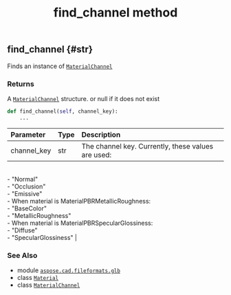 ﻿---
title: find_channel method
second_title: Aspose.CAD for Python via .NET API References
description: 
type: docs
weight: 20
url: /python-net/aspose.cad.fileformats.glb/material/find_channel/
is_root: false
---

## find_channel {#str}

Finds an instance of [`MaterialChannel`](/cad/python-net/aspose.cad.fileformats.glb/materialchannel)


### Returns 


A [`MaterialChannel`](/cad/python-net/aspose.cad.fileformats.glb/materialchannel) structure. or null if it does not exist


```python
def find_channel(self, channel_key):
    ...
```


| Parameter | Type | Description |
| :- | :- | :- |
| channel_key | str | The channel key. Currently, these values are used:<br/>- "Normal"<br/>- "Occlusion"<br/>- "Emissive"<br/>- When material is MaterialPBRMetallicRoughness:<br/>- "BaseColor"<br/>- "MetallicRoughness"<br/>- When material is MaterialPBRSpecularGlossiness:<br/>- "Diffuse"<br/>- "SpecularGlossiness" |



### See Also
* module [`aspose.cad.fileformats.glb`](../../)
* class [`Material`](/cad/python-net/aspose.cad.fileformats.glb/material)
* class [`MaterialChannel`](/cad/python-net/aspose.cad.fileformats.glb/materialchannel)
